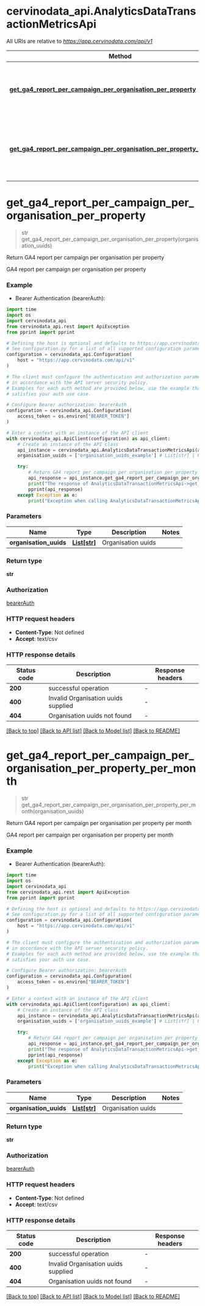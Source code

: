 # cervinodata_api.AnalyticsDataTransactionMetricsApi

All URIs are relative to *https://app.cervinodata.com/api/v1*

Method | HTTP request | Description
------------- | ------------- | -------------
[**get_ga4_report_per_campaign_per_organisation_per_property**](AnalyticsDataTransactionMetricsApi.md#get_ga4_report_per_campaign_per_organisation_per_property) | **GET** /data/ga4-report-per-campaign-per-organisation-per-property/{organisationUuids} | Return GA4 report per campaign per organisation per property
[**get_ga4_report_per_campaign_per_organisation_per_property_per_month**](AnalyticsDataTransactionMetricsApi.md#get_ga4_report_per_campaign_per_organisation_per_property_per_month) | **GET** /data/ga4-report-per-campaign-per-organisation-per-property-per-month/{organisationUuids} | Return GA4 report per campaign per organisation per property per month


# **get_ga4_report_per_campaign_per_organisation_per_property**
> str get_ga4_report_per_campaign_per_organisation_per_property(organisation_uuids)

Return GA4 report per campaign per organisation per property

GA4 report per campaign per organisation per property

### Example

* Bearer Authentication (bearerAuth):
```python
import time
import os
import cervinodata_api
from cervinodata_api.rest import ApiException
from pprint import pprint

# Defining the host is optional and defaults to https://app.cervinodata.com/api/v1
# See configuration.py for a list of all supported configuration parameters.
configuration = cervinodata_api.Configuration(
    host = "https://app.cervinodata.com/api/v1"
)

# The client must configure the authentication and authorization parameters
# in accordance with the API server security policy.
# Examples for each auth method are provided below, use the example that
# satisfies your auth use case.

# Configure Bearer authorization: bearerAuth
configuration = cervinodata_api.Configuration(
    access_token = os.environ["BEARER_TOKEN"]
)

# Enter a context with an instance of the API client
with cervinodata_api.ApiClient(configuration) as api_client:
    # Create an instance of the API class
    api_instance = cervinodata_api.AnalyticsDataTransactionMetricsApi(api_client)
    organisation_uuids = ['organisation_uuids_example'] # List[str] | Organisation uuids

    try:
        # Return GA4 report per campaign per organisation per property
        api_response = api_instance.get_ga4_report_per_campaign_per_organisation_per_property(organisation_uuids)
        print("The response of AnalyticsDataTransactionMetricsApi->get_ga4_report_per_campaign_per_organisation_per_property:\n")
        pprint(api_response)
    except Exception as e:
        print("Exception when calling AnalyticsDataTransactionMetricsApi->get_ga4_report_per_campaign_per_organisation_per_property: %s\n" % e)
```



### Parameters

Name | Type | Description  | Notes
------------- | ------------- | ------------- | -------------
 **organisation_uuids** | [**List[str]**](str.md)| Organisation uuids | 

### Return type

**str**

### Authorization

[bearerAuth](../README.md#bearerAuth)

### HTTP request headers

 - **Content-Type**: Not defined
 - **Accept**: text/csv

### HTTP response details
| Status code | Description | Response headers |
|-------------|-------------|------------------|
**200** | successful operation |  -  |
**400** | Invalid Organisation uuids supplied |  -  |
**404** | Organisation uuids not found |  -  |

[[Back to top]](#) [[Back to API list]](../README.md#documentation-for-api-endpoints) [[Back to Model list]](../README.md#documentation-for-models) [[Back to README]](../README.md)

# **get_ga4_report_per_campaign_per_organisation_per_property_per_month**
> str get_ga4_report_per_campaign_per_organisation_per_property_per_month(organisation_uuids)

Return GA4 report per campaign per organisation per property per month

GA4 report per campaign per organisation per property per month

### Example

* Bearer Authentication (bearerAuth):
```python
import time
import os
import cervinodata_api
from cervinodata_api.rest import ApiException
from pprint import pprint

# Defining the host is optional and defaults to https://app.cervinodata.com/api/v1
# See configuration.py for a list of all supported configuration parameters.
configuration = cervinodata_api.Configuration(
    host = "https://app.cervinodata.com/api/v1"
)

# The client must configure the authentication and authorization parameters
# in accordance with the API server security policy.
# Examples for each auth method are provided below, use the example that
# satisfies your auth use case.

# Configure Bearer authorization: bearerAuth
configuration = cervinodata_api.Configuration(
    access_token = os.environ["BEARER_TOKEN"]
)

# Enter a context with an instance of the API client
with cervinodata_api.ApiClient(configuration) as api_client:
    # Create an instance of the API class
    api_instance = cervinodata_api.AnalyticsDataTransactionMetricsApi(api_client)
    organisation_uuids = ['organisation_uuids_example'] # List[str] | Organisation uuids

    try:
        # Return GA4 report per campaign per organisation per property per month
        api_response = api_instance.get_ga4_report_per_campaign_per_organisation_per_property_per_month(organisation_uuids)
        print("The response of AnalyticsDataTransactionMetricsApi->get_ga4_report_per_campaign_per_organisation_per_property_per_month:\n")
        pprint(api_response)
    except Exception as e:
        print("Exception when calling AnalyticsDataTransactionMetricsApi->get_ga4_report_per_campaign_per_organisation_per_property_per_month: %s\n" % e)
```



### Parameters

Name | Type | Description  | Notes
------------- | ------------- | ------------- | -------------
 **organisation_uuids** | [**List[str]**](str.md)| Organisation uuids | 

### Return type

**str**

### Authorization

[bearerAuth](../README.md#bearerAuth)

### HTTP request headers

 - **Content-Type**: Not defined
 - **Accept**: text/csv

### HTTP response details
| Status code | Description | Response headers |
|-------------|-------------|------------------|
**200** | successful operation |  -  |
**400** | Invalid Organisation uuids supplied |  -  |
**404** | Organisation uuids not found |  -  |

[[Back to top]](#) [[Back to API list]](../README.md#documentation-for-api-endpoints) [[Back to Model list]](../README.md#documentation-for-models) [[Back to README]](../README.md)

